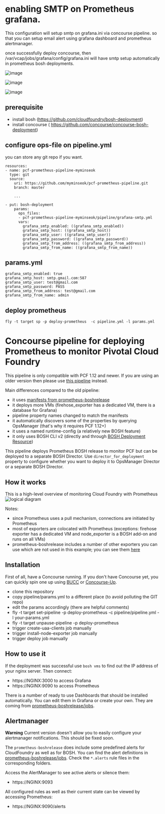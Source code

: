 # enabling SMTP on Prometheus grafana.
This configuration will setup smtp on grafana.ini via concourse pipeline. so that you can setup email alert using grafana dashboard and prometheus alertmanager.

once successfully deploy concourse, then /var/vcap/jobs/grafana/config/grafana.ini will have smtp setup automatically in prometheus bosh deployments.



![image](/deploy-prometheus.png "deploy-prometheus")

![image](/grafana-smtp.png "testing grafana smtp")

![image](/grafana-alert-email.png "testing grafana-alert-email")


## prerequisite
- install bosh (https://github.com/cloudfoundry/bosh-deployment)
- install concourse ( https://github.com/concourse/concourse-bosh-deployment)

## configure ops-file on pipeline.yml
you can store any git repo if you want.
```
resources:
- name: pcf-prometheus-pipeline-myminseok
  type: git
  source:
    uri: https://github.com/myminseok/pcf-prometheus-pipeline.git
    branch: master

    ...

- put: bosh-deployment
    params:
      ops_files:
      - pcf-prometheus-pipeline-myminseok/pipeline/grafana-smtp.yml
      vars:
        grafana_smtp_enabled: ((grafana_smtp_enabled))
        grafana_smtp_host: ((grafana_smtp_host))
        grafana_smtp_user: ((grafana_smtp_user))
        grafana_smtp_password: ((grafana_smtp_password))
        grafana_smtp_from_address: ((grafana_smtp_from_address))
        grafana_smtp_from_name: ((grafana_smtp_from_name))

```
## params.yml
```
grafana_smtp_enabled: true
grafana_smtp_host: smtp.gmail.com:587
grafana_smtp_user: test@gmail.com
grafana_smtp_password: PASS
grafana_smtp_from_address: test@gmail.com
grafana_smtp_from_name: admin

```

## deploy prometheus

```
fly -t target sp -p deploy-prometheus  -c pipeline.yml -l params.yml

```




# Concourse pipeline for deploying Prometheus to monitor Pivotal Cloud Foundry

This pipeline is only compatible with PCF 1.12 and newer. If you are using an older version then please use [this pipeline](https://github.com/pivotal-cf/prometheus-on-PCF/tree/74fba4b3401340278d9cb66b4a8076b328de37b8) instead.

Main differences compared to the old pipeline:

- it uses [manifests from prometheus-boshrelease](https://github.com/bosh-prometheus/prometheus-boshrelease/tree/master/manifests)
- it deploys more VMs (firehose_exporter has a dedicated VM, there is a database for Grafana)
- pipeline property names changed to match the manifests
- it automatically discovers some of the properties by querying OpsManager (that's why it requires PCF 1.12+)
- it uses a named runtime-config (a relatively new BOSH feature)
- it only uses BOSH CLI v2 (directly and through [BOSH Deployment Resource](https://github.com/cloudfoundry/bosh-deployment-resource))

This pipeline deploys Prometheus BOSH release to monitor PCF but can be deployed to a separate BOSH Director.
Use `director_for_deployment` property to configure whether you want to deploy it to OpsManager Director or a separate BOSH Director.

## How it works

This is a high-level overview of monitoring Cloud Foundry with Prometheus
![logical diagram](https://github.com/pivotal-cf/pcf-prometheus-pipeline/blob/master/docs/logical-diagram.png)

Notes:

- since Prometheus uses a pull mechanism, connections are initiated by Prometheus
- most of exporters are colocated with Prometheus (exceptions: firehose exporter has a dedicated VM and node_exporter is a BOSH add-on and runs on all VMs)
- prometheus-boshrelease includes a number of other exporters you can use which are not used in this example; you can see them [here](https://github.com/cloudfoundry-community/prometheus-boshrelease/tree/master/manifests/operators)

## Installation

First of all, have a Concourse running. If you don't have Concourse yet, you can quickly spin one up using [BUCC](https://github.com/starkandwayne/bucc) or [Concourse-Up](https://github.com/EngineerBetter/concourse-up).

- clone this repository
- copy pipeline/params.yml to a different place (to avoid polluting the GIT repo)
- edit the params accordingly (there are helpful comments)
- fly -t target set-pipeline -p deploy-prometheus -c pipeline/pipeline.yml -l your-params.yml
- fly -t target unpause-pipeline -p deploy-prometheus
- trigger create-uaa-clients job manually
- trigger install-node-exporter job manually
- trigger deploy job manually

## How to use it

If the deployment was successful use ```bosh vms``` to find out the IP address of your nginx server. Then connect:

- https://NGINX:3000 to access Grafana
- https://NGINX:9090 to access Prometheus

There is a number of ready to use Dashboards that should be installed automatically. You can edit them in Grafana or create your own. They are coming from [prometheus-boshrelease/jobs](https://github.com/cloudfoundry-community/prometheus-boshrelease/tree/master/jobs).

## Alertmanager

**Warning**
Current version doesn't allow you to easily configure your alertmanager notifications. This should be fixed soon.

The `prometheus-boshrelease` does include some predefined alerts for CloudFoundry as well as for BOSH. You can find the alert definitions in [prometheus-boshrelease/jobs](https://github.com/cloudfoundry-community/prometheus-boshrelease/tree/master/jobs). Check the `*.alerts` rule files in the corresponding folders.

Access the AlertManager to see active alerts or silence them:

- https://NGINX:9093

All configured rules as well as their current state can be viewed by accessing Prometheus:

- https://NGINX:9090/alerts

